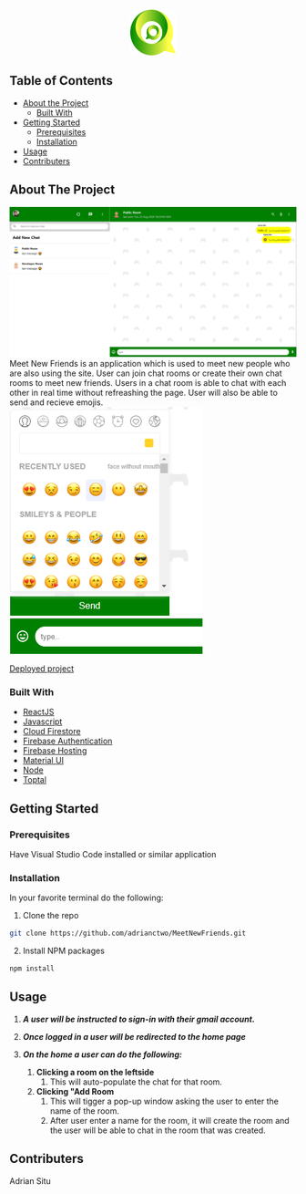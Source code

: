<!-- PROJECT LOGO -->
<br />
<p align="center">
  <a>
    <img src="src/assets/ChatLogo.svg" alt="Logo" width="80" height="80">
  </a>
</p>

<!-- TABLE OF CONTENTS -->
## Table of Contents

* [About the Project](#about-the-project)
  * [Built With](#built-with)
* [Getting Started](#getting-started)
  * [Prerequisites](#prerequisites)
  * [Installation](#installation)
* [Usage](#usage)
* [Contributers](#contributers)

<!-- ABOUT THE PROJECT -->
## About The Project

![Meet New Friends](src/assets/chat.PNG)
Meet New Friends is an application which is used to meet new people who are also using the site.
User can join chat rooms or create their own chat rooms to meet new friends.
Users in a chat room is able to chat with each other in real time without refreashing the page.
User will also be able to send and recieve emojis.
![Meet New Friends](src/assets/emoji.PNG)

[Deployed project](https://meetnewfriends-51eaa.web.app/)


### Built With
* [ReactJS](https://reactjs.org/)
* [Javascript](https://www.javascript.com/)
* [Cloud Firestore](https://firebase.google.com/products/firestore)
* [Firebase Authentication](https://firebase.google.com/products/auth)
* [Firebase Hosting](https://firebase.google.com/products/hosting)
* [Material UI](https://material-ui.com/)
* [Node](https://nodejs.org/en/)
* [Toptal](https://www.toptal.com)

<!-- GETTING STARTED -->
## Getting Started

### Prerequisites

Have Visual Studio Code installed or similar application

### Installation

In your favorite terminal do the following:

1. Clone the repo
```sh
git clone https://github.com/adrianctwo/MeetNewFriends.git
```
2. Install NPM packages
```sh
npm install
```

<!-- USAGE EXAMPLES -->
## Usage

1. ***A user will be instructed to sign-in with their gmail account.***

2. ***Once logged in a user will be redirected to the home page***

3. ***On the home a user can do the following:***
    1. **Clicking a room on the leftside**
        1. This will auto-populate the chat for that room.
    2. **Clicking "Add Room**
        1. This will tigger a pop-up window asking the user to enter the name of the room.
        2. After user enter a name for the room, it will create the room and the user will be able to chat in the room that was created.

<!-- CONTRIBUTERS -->
## Contributers

Adrian Situ
